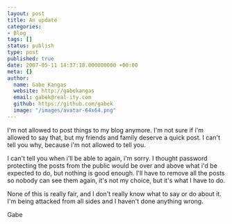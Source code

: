 ```yaml
---
layout: post
title: An update
categories:
- Blog
tags: []
status: publish
type: post
published: true
date: 2007-05-11 14:37:18.000000000 +00:00
meta: {}
author:
  name: Gabe Kangas
  website: http://gabekangas
  email: gabek@real-ity.com
  github: https://github.com/gabek
  image: "/images/avatar-64x64.png"
---
```

I\'m not allowed to post things to my blog anymore. I\'m not sure if i\'m allowed to say that, but my friends and family deserve a quick post. I can\'t tell you why, because i\'m not allowed to tell you.

I can\'t tell you when i\'ll be able to again, i\'m sorry. I thought password protecting the posts from the public would be over and above what i\'d be expected to do, but nothing is good enough. I\'ll have to remove all the posts so nobody can see them again, it\'s not my choice, but it\'s what I have to do.

None of this is really fair, and I don\'t really know what to say or do about it. I\'m being attacked from all sides and I haven\'t done anything wrong.

Gabe
